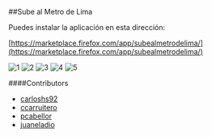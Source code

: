 ##Sube al Metro de Lima

Puedes instalar la aplicación en esta dirección:

[https://marketplace.firefox.com/app/subealmetrodelima/](https://marketplace.firefox.com/app/subealmetrodelima/)

![1](https://raw.github.com/marti1125/SubeAlMetro/master/1.png)
![2](https://raw.github.com/marti1125/SubeAlMetro/master/2.png)
![3](https://raw.github.com/marti1125/SubeAlMetro/master/3.png)
![4](https://raw.github.com/marti1125/SubeAlMetro/master/4.png)
![5](https://raw.github.com/marti1125/SubeAlMetro/master/5.png)


####Contributors
* [carloshs92](https://github.com/carloshs92)
* [ccarruitero](https://github.com/ccarruitero)
* [pcabellor](https://github.com/pcabellor)
* [juaneladio](https://github.com/juaneladio)
